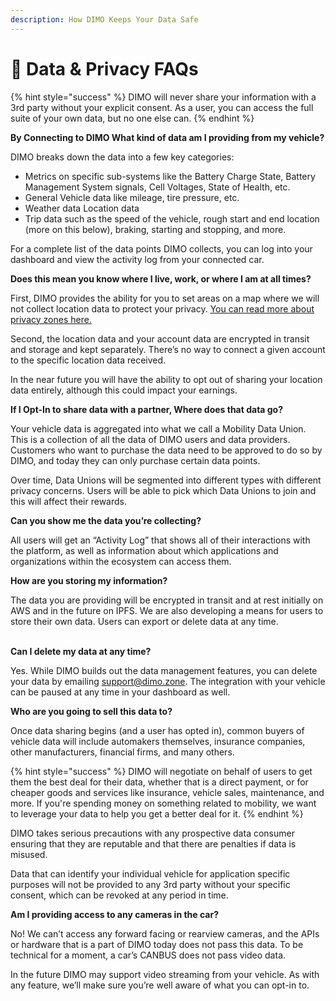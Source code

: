 ```yaml
---
description: How DIMO Keeps Your Data Safe
---
```


# 🔏 Data & Privacy FAQs

{% hint style="success" %}
DIMO will never share your information with a 3rd party without your explicit consent. As a user, you can access the full suite of your own data, but no one else can.&#x20;
{% endhint %}

**By Connecting to DIMO What kind of data am I providing from my vehicle?**&#x20;

DIMO breaks down the data into a few key categories:&#x20;

* Metrics on specific sub-systems like the Battery Charge State, Battery Management System signals, Cell Voltages, State of Health, etc.&#x20;
* General Vehicle data like mileage, tire pressure, etc.&#x20;
* Weather data Location data&#x20;
* Trip data such as the speed of the vehicle, rough start and end location (more on this below), braking, starting and stopping, and more.

For a complete list of the data points DIMO collects, you can log into your dashboard and view the activity log from your connected car.

**Does this mean you know where I live, work, or where I am at all times?**&#x20;

First, DIMO provides the ability for you to set areas on a map where we will not collect location data to protect your privacy. [You can read more about privacy zones here.](https://blog.dimo.zone/dimo-and-user-privacy/)

Second, the location data and your account data are encrypted in transit and storage and kept separately. There’s no way to connect a given account to the specific location data received.

In the near future you will have the ability to opt out of sharing your location data entirely, although this could impact your earnings.&#x20;

**If I Opt-In to share data with a partner, Where does that data go?**

&#x20;Your vehicle data is aggregated into what we call a Mobility Data Union. This is a collection of all the data of DIMO users and data providers. Customers who want to purchase the data need to be approved to do so by DIMO, and today they can only purchase certain data points.

Over time, Data Unions will be segmented into different types with different privacy concerns. Users will be able to pick which Data Unions to join and this will affect their rewards.&#x20;

**Can you show me the data you’re collecting?**&#x20;

All users will get an “Activity Log” that shows all of their interactions with the platform, as well as information about which applications and organizations within the ecosystem can access them.&#x20;

**How are you storing my information?**&#x20;

The data you are providing will be encrypted in transit and at rest initially on AWS and in the future on IPFS. We are also developing a means for users to store their own data. Users can export or delete data at any time.

\
**Can I delete my data at any time?**&#x20;

Yes. While DIMO builds out the data management features, you can delete your data by emailing support@dimo.zone. The integration with your vehicle can be paused at any time in your dashboard as well.&#x20;

**Who are you going to sell this data to?**&#x20;

Once data sharing begins (and a user has opted in), common buyers of vehicle data will include automakers themselves, insurance companies, other manufacturers, financial firms, and many others.&#x20;

{% hint style="success" %}
DIMO will negotiate on behalf of users to get them the best deal for their data, whether that is a direct payment, or for cheaper goods and services like insurance, vehicle sales, maintenance, and more. If you're spending money on something related to mobility, we want to leverage your data to help you get a better deal for it.&#x20;
{% endhint %}

DIMO takes serious precautions with any prospective data consumer ensuring that they are reputable and that there are penalties if data is misused.

Data that can identify your individual vehicle for application specific purposes will not be provided to any 3rd party without your specific consent, which can be revoked at any period in time.&#x20;

**Am I providing access to any cameras in the car?**&#x20;

No! We can’t access any forward facing or rearview cameras, and the APIs or hardware that is a part of DIMO today does not pass this data. To be technical for a moment, a car’s CANBUS does not pass video data.

In the future DIMO may support video streaming from your vehicle. As with any feature, we’ll make sure you’re well aware of what you can opt-in to.
